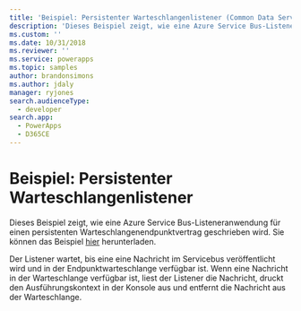 ```yaml
---
title: 'Beispiel: Persistenter Warteschlangenlistener (Common Data Service for Apps) | Microsoft Docs'
description: 'Dieses Beispiel zeigt, wie eine Azure Service Bus-Listeneranwendung für einen persistenten Warteschlangenendpunktvertrag geschrieben wird.'
ms.custom: ''
ms.date: 10/31/2018
ms.reviewer: ''
ms.service: powerapps
ms.topic: samples
author: brandonsimons
ms.author: jdaly
manager: ryjones
search.audienceType:
  - developer
search.app:
  - PowerApps
  - D365CE
---
```

# <a name="sample-persistent-queue-listener"></a>Beispiel: Persistenter Warteschlangenlistener

<!-- https://docs.microsoft.com/en-us/dynamics365/customer-engagement/developer/sample-persistent-queue-listener -->

Dieses Beispiel zeigt, wie eine Azure Service Bus-Listeneranwendung für einen persistenten Warteschlangenendpunktvertrag geschrieben wird. Sie können das Beispiel [hier](https://github.com/Microsoft/PowerApps-Samples/tree/master/cds/orgsvc/C%23/PersistentQueueListener) herunterladen.

Der Listener wartet, bis eine eine Nachricht im Servicebus veröffentlicht wird und in der Endpunktwarteschlange verfügbar ist. Wenn eine Nachricht in der Warteschlange verfügbar ist, liest der Listener die Nachricht, druckt den Ausführungskontext in der Konsole aus und entfernt die Nachricht aus der Warteschlange.
